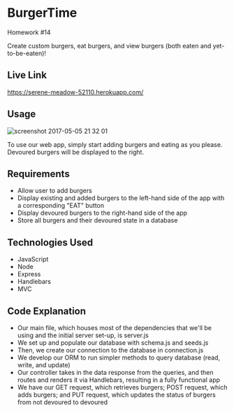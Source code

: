 # BurgerTime
Homework #14

Create custom burgers, eat burgers, and view burgers (both eaten and yet-to-be-eaten)!

## Live Link
https://serene-meadow-52110.herokuapp.com/

## Usage

![screenshot 2017-05-05 21 32 01](https://cloud.githubusercontent.com/assets/21274043/25769888/564ba3ca-31da-11e7-8280-fa08ee662e8e.png)

To use our web app, simply start adding burgers and eating as you please. Devoured burgers will be displayed to the right.

## Requirements
- Allow user to add burgers
- Display existing and added burgers to the left-hand side of the app with a corresponding "EAT" button
- Display devoured burgers to the right-hand side of the app
- Store all burgers and their devoured state in a database

## Technologies Used
- JavaScript
- Node
- Express
- Handlebars
- MVC

## Code Explanation
- Our main file, which houses most of the dependencies that we'll be using and the initial server set-up, is server.js
- We set up and populate our database with schema.js and seeds.js
- Then, we create our connection to the database in connection.js
- We develop our ORM to run simpler methods to query database (read, write, and update)
- Our controller takes in the data response from the queries, and then routes and renders it via Handlebars, resulting in a fully functional app
- We have our GET request, which retrieves burgers; POST request, which adds burgers; and PUT request, which updates the status of burgers from not devoured to devoured
